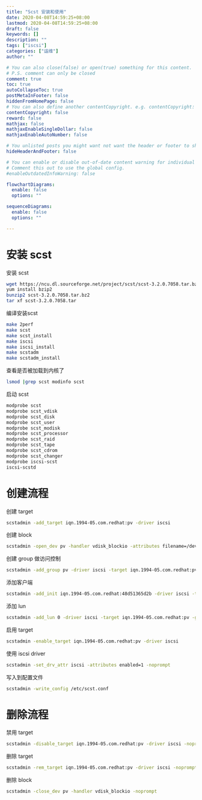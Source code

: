 ```yaml
---
title: "Scst 安装和使用"
date: 2020-04-08T14:59:25+08:00
lastmod: 2020-04-08T14:59:25+08:00
draft: false
keywords: []
description: ""
tags: ["iscsi"]
categories: ["运维"]
author: ""

# You can also close(false) or open(true) something for this content.
# P.S. comment can only be closed
comment: true
toc: true
autoCollapseToc: true
postMetaInFooter: false
hiddenFromHomePage: false
# You can also define another contentCopyright. e.g. contentCopyright: "This is another copyright."
contentCopyright: false
reward: false
mathjax: false
mathjaxEnableSingleDollar: false
mathjaxEnableAutoNumber: false

# You unlisted posts you might want not want the header or footer to show
hideHeaderAndFooter: false

# You can enable or disable out-of-date content warning for individual post.
# Comment this out to use the global config.
#enableOutdatedInfoWarning: false

flowchartDiagrams:
  enable: false
  options: ""

sequenceDiagrams: 
  enable: false
  options: ""

---
```


# 安装 scst
安装 scst
```bash
wget https://ncu.dl.sourceforge.net/project/scst/scst-3.2.0.7058.tar.bz2
yum install bzip2 
bunzip2 scst-3.2.0.7058.tar.bz2 
tar xf scst-3.2.0.7058.tar 
```
编译安装scst 
```bash
make 2perf 
make scst 
make scst_install 
make iscsi 
make iscsi_install 
make scstadm 
make scstadm_install
```
查看是否被加载到内核了 
```bash
lsmod |grep scst modinfo scst 
```
启动 scst 
```bash
modprobe scst 
modprobe scst_vdisk 
modprobe scst_disk 
modprobe scst_user 
modprobe scst_modisk 
modprobe scst_processor 
modprobe scst_raid 
modprobe scst_tape 
modprobe scst_cdrom 
modprobe scst_changer 
modprobe iscsi-scst 
iscsi-scstd
```
# 创建流程
创建 target
```bash
scstadmin -add_target iqn.1994-05.com.redhat:pv -driver iscsi
```
创建 block
```bash
scstadmin -open_dev pv -handler vdisk_blockio -attributes filename=/dev/zvol/tank/pv
```
创建 group 做访问控制
```bash
scstadmin -add_group pv -driver iscsi -target iqn.1994-05.com.redhat:pv
```
添加客户端
```bash
scstadmin -add_init iqn.1994-05.com.redhat:48d51365d2b -driver iscsi -target iqn.1994-05.com.redhat:pv -group pv
```
添加 lun
```bash
scstadmin -add_lun 0 -driver iscsi -target iqn.1994-05.com.redhat:pv -group pv -device pv
```
启用 target
```bash
scstadmin -enable_target iqn.1994-05.com.redhat:pv -driver iscsi
```
使用 iscsi driver
```bash
scstadmin -set_drv_attr iscsi -attributes enabled=1 -noprompt
```
写入到配置文件
```bash
scstadmin -write_config /etc/scst.conf
```
# 删除流程
禁用 target
```bash
scstadmin -disable_target iqn.1994-05.com.redhat:pv -driver iscsi -noprompt
```
删除 target 
```bash
scstadmin -rem_target iqn.1994-05.com.redhat:pv -driver iscsi -noprompt
```
删除 block
```bash
scstadmin -close_dev pv -handler vdisk_blockio -noprompt
```
